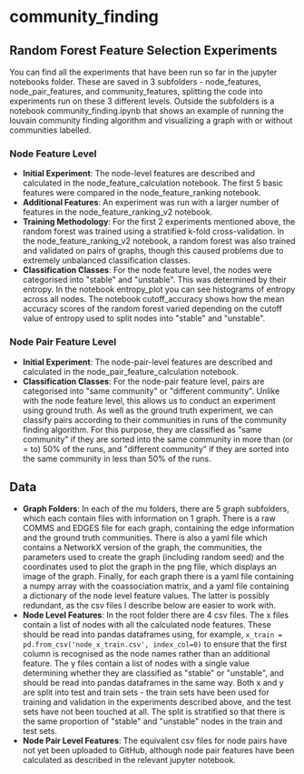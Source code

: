 # community_finding

## Random Forest Feature Selection Experiments
You can find all the experiments that have been run so far in the jupyter notebooks folder. These are saved in 3 subfolders - node_features, node_pair_features, and community_features, splitting the code into experiments run on these 3 different levels. Outside the subfolders is a notebook community_finding.ipynb that shows an example of running the louvain community finding algorithm and visualizing a graph with or without communities labelled.
### Node Feature Level
- **Initial Experiment**: The node-level features are described and calculated in the node_feature_calculation notebook. The first 5 basic features were compared in the node_feature_ranking notebook.
- **Additional Features**: An experiment was run with a larger number of features in the node_feature_ranking_v2 notebook.
- **Training Methodology**: For the first 2 experiments mentioned above, the random forest was trained using a stratified k-fold cross-validation. In the node_feature_ranking_v2 notebook, a random forest was also trained and validated on pairs of graphs, though this caused problems due to extremely unbalanced classification classes.
- **Classification Classes**: For the node feature level, the nodes were categorised into "stable" and "unstable". This was determined by their entropy. In the notebook entropy_plot you can see histograms of entropy across all nodes. The notebook cutoff_accuracy shows how the mean accuracy scores of the random forest varied depending on the cutoff value of entropy used to split nodes into "stable" and "unstable".
### Node Pair Feature Level
- **Initial Experiment**: The node-pair-level features are described and calculated in the node_pair_feature_calculation notebook.
- **Classification Classes**: For the node-pair feature level, pairs are categorised into "same community" or "different community". Unlike with the node feature level, this allows us to conduct an experiment using ground truth. As well as the ground truth experiment, we can classify pairs according to their communities in runs of the community finding algorithm. For this purpose, they are classified as "same community" if they are sorted into the same community in more than (or = to) 50% of the runs, and "different community" if they are sorted into the same community in less than 50% of the runs.

## Data
- **Graph Folders**: In each of the mu folders, there are 5 graph subfolders, which each contain files with information on 1 graph. There is a raw COMMS and EDGES file for each graph, containing the edge information and the ground truth communities. There is also a yaml file which contains a NetworkX version of the graph, the communities, the parameters used to create the graph (including random seed) and the coordinates used to plot the graph in the png file, which displays an image of the graph. Finally, for each graph there is a yaml file containing a numpy array with the coassociation matrix, and a yaml file containing a dictionary of the node level feature values. The latter is possibly redundant, as the csv files I describe below are easier to work with.
- **Node Level Features**: In the root folder there are 4 csv files. The x files contain a list of nodes with all the calculated node features. These should be read into pandas dataframes using, for example, `x_train = pd.from_csv('node_x_train.csv', index_col=0)` to ensure that the first column is recognised as the node names rather than an additional feature. The y files contain a list of nodes with a single value determining whether they are classified as "stable" or "unstable", and should be read into pandas dataframes in the same way. Both x and y are split into test and train sets - the train sets have been used for training and validation in the experiments described above, and the test sets have not been touched at all. The split is stratified so that there is the same proportion of "stable" and "unstable" nodes in the train and test sets.
- **Node Pair Level Features**: The equivalent csv files for node pairs have not yet been uploaded to GitHub, although node pair features have been calculated as described in the relevant jupyter notebook.
